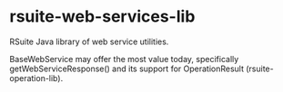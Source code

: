 # rsuite-web-services-lib
RSuite Java library of web service utilities.

BaseWebService may offer the most value today, specifically getWebServiceResponse() and its support for OperationResult (rsuite-operation-lib).
